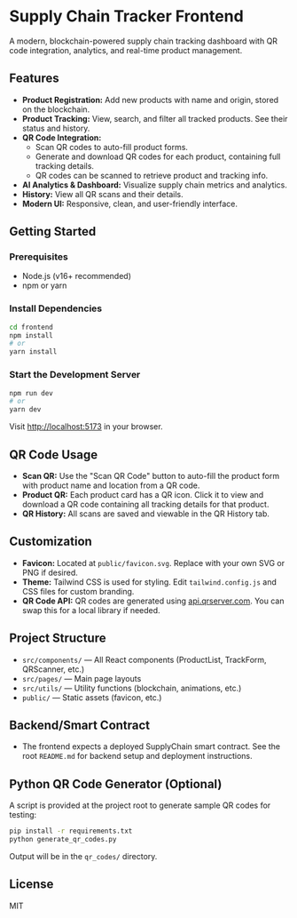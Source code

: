 # Supply Chain Tracker Frontend

A modern, blockchain-powered supply chain tracking dashboard with QR code integration, analytics, and real-time product management.

## Features
- **Product Registration:** Add new products with name and origin, stored on the blockchain.
- **Product Tracking:** View, search, and filter all tracked products. See their status and history.
- **QR Code Integration:**
  - Scan QR codes to auto-fill product forms.
  - Generate and download QR codes for each product, containing full tracking details.
  - QR codes can be scanned to retrieve product and tracking info.
- **AI Analytics & Dashboard:** Visualize supply chain metrics and analytics.
- **History:** View all QR scans and their details.
- **Modern UI:** Responsive, clean, and user-friendly interface.

## Getting Started

### Prerequisites
- Node.js (v16+ recommended)
- npm or yarn

### Install Dependencies
```bash
cd frontend
npm install
# or
yarn install
```

### Start the Development Server
```bash
npm run dev
# or
yarn dev
```

Visit [http://localhost:5173](http://localhost:5173) in your browser.

## QR Code Usage
- **Scan QR:** Use the "Scan QR Code" button to auto-fill the product form with product name and location from a QR code.
- **Product QR:** Each product card has a QR icon. Click it to view and download a QR code containing all tracking details for that product.
- **QR History:** All scans are saved and viewable in the QR History tab.

## Customization
- **Favicon:** Located at `public/favicon.svg`. Replace with your own SVG or PNG if desired.
- **Theme:** Tailwind CSS is used for styling. Edit `tailwind.config.js` and CSS files for custom branding.
- **QR Code API:** QR codes are generated using [api.qrserver.com](https://goqr.me/api/). You can swap this for a local library if needed.

## Project Structure
- `src/components/` — All React components (ProductList, TrackForm, QRScanner, etc.)
- `src/pages/` — Main page layouts
- `src/utils/` — Utility functions (blockchain, animations, etc.)
- `public/` — Static assets (favicon, etc.)

## Backend/Smart Contract
- The frontend expects a deployed SupplyChain smart contract. See the root `README.md` for backend setup and deployment instructions.

## Python QR Code Generator (Optional)
A script is provided at the project root to generate sample QR codes for testing:
```bash
pip install -r requirements.txt
python generate_qr_codes.py
```
Output will be in the `qr_codes/` directory.

## License
MIT
